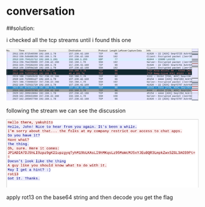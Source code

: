 # conversation

##solution:

i checked all the tcp streams until i found this one

![](stream.png)

following the stream we can see the discussion

![](discussion.png)

apply rot13 on the base64 string and then decode you get the flag

